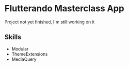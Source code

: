 # Flutterando Masterclass App

Project not yet finished, I'm still working on it

## Skills

* Modular
* ThemeExtensions
* MediaQuery
